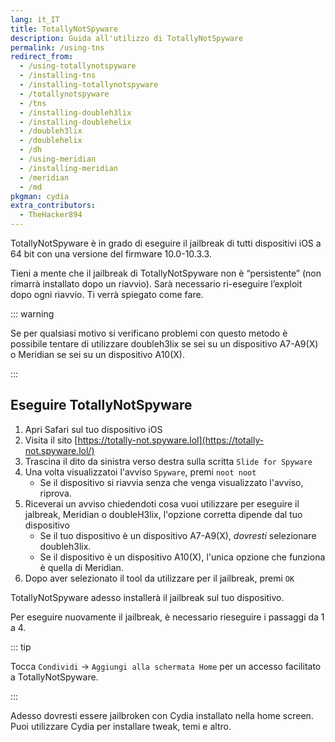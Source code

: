```yaml
---
lang: it_IT
title: TotallyNotSpyware
description: Guida all'utilizzo di TotallyNotSpyware
permalink: /using-tns
redirect_from:
  - /using-totallynotspyware
  - /installing-tns
  - /installing-totallynotspyware
  - /totallynotspyware
  - /tns
  - /installing-doubleh3lix
  - /installing-doublehelix
  - /doubleh3lix
  - /doublehelix
  - /dh
  - /using-meridian
  - /installing-meridian
  - /meridian
  - /md
pkgman: cydia
extra_contributors:
  - TheHacker894
---
```


TotallyNotSpyware è in grado di eseguire il jailbreak di tutti dispositivi iOS a 64 bit con una versione del firmware 10.0-10.3.3.

Tieni a mente che il jailbreak di TotallyNotSpyware non è “persistente” (non rimarrà installato dopo un riavvio). Sarà necessario ri-eseguire l’exploit dopo ogni riavvio. Ti verrà spiegato come fare.

::: warning

Se per qualsiasi motivo si verificano problemi con questo metodo è possibile tentare di utilizzare <router-link to="/installing-doubleh3lix-(ipa)">doubleh3lix</router-link> se sei su un dispositivo A7-A9(X) o <router-link to="/installing-meridian-(ipa)">Meridian</router-link> se sei su un dispositivo A10(X).

:::

## Eseguire TotallyNotSpyware

1. Apri Safari sul tuo dispositivo iOS
1. Visita il sito [https://totally-not.spyware.lol](https://totally-not.spyware.lol/)
1. Trascina il dito da sinistra verso destra sulla scritta `Slide for Spyware`
1. Una volta visualizzatoi l'avviso `Spyware`, premi `noot noot`
   - Se il dispositivo si riavvia senza che venga visualizzato l'avviso, riprova.
1. Riceverai un avviso chiedendoti cosa vuoi utilizzare per eseguire il jalbreak, Meridian o doubleH3lix, l'opzione corretta dipende dal tuo dispositivo
   - Se il tuo dispositivo è un dispositivo A7-A9(X), *dovresti* selezionare doubleh3lix.
   - Se il dispositivo è un dispositivo A10(X), l'unica opzione che funziona è quella di Meridian.
1. Dopo aver selezionato il tool da utilizzare per il jailbreak, premi `OK`

TotallyNotSpyware adesso installerà il jailbreak sul tuo dispositivo.

Per eseguire nuovamente il jailbreak, è necessario rieseguire i passaggi da 1 a 4.

::: tip

Tocca `Condividi` -> `Aggiungi alla schermata Home` per un accesso facilitato a TotallyNotSpyware.

:::

Adesso dovresti essere jailbroken con Cydia installato nella home screen. Puoi utilizzare Cydia per installare <router-link to="/faq/#what-are-tweaks">tweak</router-link>, temi e altro.
